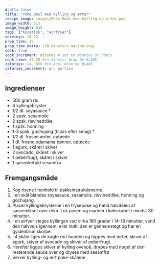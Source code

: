 ```yaml
---
draft: false
title: "Poke Bowl med kylling og ærter"
recipe_image: images/Poke-Bowl-med-kylling-og-ærter.png
image_width: 512
image_height: 512
tags: ["Asiatisk", "Airfryer"]
servings: 10-12
prep_time: 15
prep_time_extra: (30 minuters marinering) 
cook: true 
cook_increment: minutes # set to minutes or hours
cook_time: 15-20 #in minutes #can be BLANK
calories: Ca. 650 #in kcal #can be BLANK
calories_increment: pr. portion
---
```


## Ingredienser

- 500 gram ris
- 4 kyllingebryster
- 1/2 dl. soyasauce *
- 2 spsk. sesamolie
- 2 spsk. risvineddike
- 1 spsk. honning
- 1-3 spsk. gochujang (tilpas efter smag) *
- 1/2 dl. frosne ærter, optøede
- 1 dl. frosne edamama bønner, optøede
- 1 agurk, skåret i skiver
- 2 avocado, skåret i skiver
- 1 peberfrugt, skåret i skiver
- 1 spiseskefuld sesamfrø

## Fremgangsmåde

1. Kog risene i henhold til pakkeinstruktionerne.
2. I en skål blandes soyasauce, sesamolie, risvineddike, honning og gochujang.
3. Placer kyllingebrysterne i en frysepose og hæld halvdelen af saucemikset over dem. Luk posen og mariner i køleskabet i mindst 30 minutter.
4. I en airfyer steges kyllingen ved cirka 180 grader i 14-18 minutter, vend den halvvejs igennem, eller indtil den er gennemstegt og har en gyldenbrun skorpe.
5. I 4 skåle liges de kogte ris i bunden og toppes med ærter, skiver af agurk, skiver af avocado og skiver af peberfrugt.
6. Herefter ligges skiver af kylling ovenpå, drypes med noget af den resterende sauce over og dryses med sesamfrø
7. Server kylling- og ært poke-skålene
